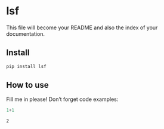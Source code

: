 lsf
================

<!-- WARNING: THIS FILE WAS AUTOGENERATED! DO NOT EDIT! -->

This file will become your README and also the index of your
documentation.

## Install

``` sh
pip install lsf
```

## How to use

Fill me in please! Don’t forget code examples:

``` python
1+1
```

    2
